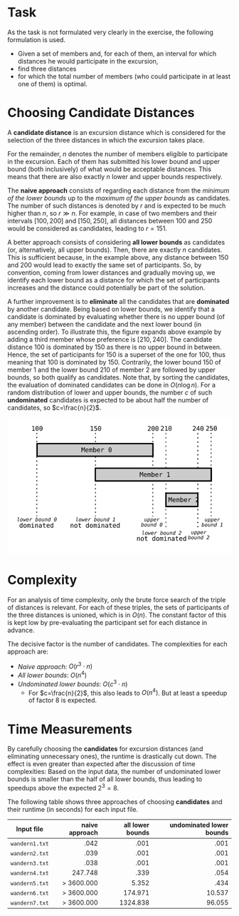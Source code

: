 # Task

As the task is not formulated very clearly in the exercise, the following formulation is used.
* Given a set of members and, for each of them, an interval for which distances he would participate in the excursion,
* find three distances
* for which the total number of members (who could participate in at least one of them) is optimal.

# Choosing Candidate Distances

A **candidate distance** is an excursion distance which is considered for the selection of the three distances in which the excursion takes place.

For the remainder, $n$ denotes the number of members eligible to participate in the excursion. Each of them has submitted his lower bound and upper bound (both inclusively) of what would be acceptable distances. This means that there are also exactly $n$ lower and upper bounds respectively.

The **naive approach** consists of regarding each distance from the *minimum of the lower bounds* up to the *maximum of the upper bounds* as candidates. The number of such distances is denoted by $r$ and is expected to be much higher than $n$, so $r \gg n$. For example, in case of two members and their intervals $[100, 200]$ and $[150, 250]$, all distances between $100$ and $250$ would be considered as candidates, leading to $r=151$.

A better approach consists of considering **all lower bounds** as candidates (or, alternatively, all upper bounds). Then, there are exactly $n$ candidates. This is sufficient because, in the example above, any distance between $150$ and $200$ would lead to exactly the same set of participants. So, by convention, coming from lower distances and gradually moving up, we identify each lower bound as a distance for which the set of participants increases and the distance could potentially be part of the solution.

A further improvement is to **eliminate** all the candidates that are **dominated** by another candidate. Being based on lower bounds, we identify that a candidate is dominated by evaluating whether there is no upper bound (of any member) between the candidate and the next lower bound (in ascending order). To illustrate this, the figure expands above example by adding a third member whose preference is $[210, 240]$. The candidate distance $100$ is dominated by $150$ as there is no upper bound in between. Hence, the set of participants for $150$ is a superset of the one for $100$, thus meaning that $100$ is dominated by $150$. Contrarily, the lower bound $150$ of member 1 and the lower bound $210$ of member 2 are followed by upper bounds, so both qualify as candidates. Note that, by sorting the candidates, the evaluation of dominated candidates can be done in $O(n\log n)$. For a random distribution of lower and upper bounds, the number $c$ of such **undominated** candidates is expected to be about half the number of candidates, so $c=\frac{n}{2}$.

![lower-bounds-domination](figures/lower-bounds-domination.svg)

# Complexity

For an analysis of time complexity, only the brute force search of the triple of distances is relevant. For each of these triples, the sets of participants of the three distances is unioned, which is in $O(n)$. The constant factor of this is kept low by pre-evaluating the participant set for each distance in advance.

The decisive factor is the number of candidates. The complexities for each approach are:
* *Naive approach*: $O(r^3 \cdot n)$
* *All lower bounds*: $O(n^4)$
* *Undominated lower bounds*: $O(c^3 \cdot n)$
	* For $c=\frac{n}{2}$, this also leads to $O(n^4)$. But at least a speedup of factor $8$ is expected.

# Time Measurements

By carefully choosing the **candidates** for excursion distances (and eliminating unnecessary ones), the runtime is drastically cut down. The effect is even greater than expected after the discussion of time complexities: Based on the input data, the number of undominated lower bounds is smaller than the half of all lower bounds, thus leading to speedups above the expected $2^3=8$.

The following table shows three approaches of choosing **candidates** and their runtime (in seconds) for each input file.

| Input file | naive approach | all lower bounds | undominated lower bounds |
| -- | --: | --: | --: |
| `wandern1.txt` | .042 | .001 | .001 |
| `wandern2.txt` | .039 | .001 | .001 |
| `wandern3.txt` | .038 | .001 | .001 |
| `wandern4.txt` | 247.748 | .339 | .054 |
| `wandern5.txt` | > 3600.000 | 5.352 | .434 |
| `wandern6.txt` | > 3600.000 | 174.971 | 10.537 |
| `wandern7.txt` | > 3600.000 | 1324.838 | 96.055 |
